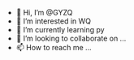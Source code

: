 - 👋 Hi, I’m @GYZQ
- 👀 I’m interested in WQ
- 🌱 I’m currently learning py
- 💞️ I’m looking to collaborate on ...
- 📫 How to reach me ...

<!---
GYZQ/GYZQ is a ✨ special ✨ repository because its `README.md` (this file) appears on your GitHub profile.
You can click the Preview link to take a look at your changes.
--->
